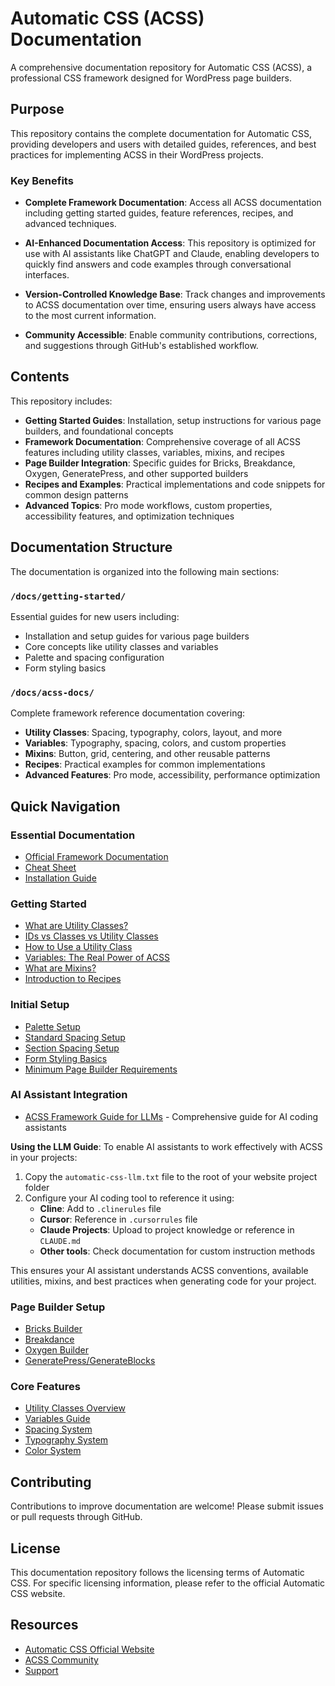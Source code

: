 # Automatic CSS (ACSS) Documentation

A comprehensive documentation repository for Automatic CSS (ACSS), a professional CSS framework designed for WordPress page builders.

## Purpose

This repository contains the complete documentation for Automatic CSS, providing developers and users with detailed guides, references, and best practices for implementing ACSS in their WordPress projects.

### Key Benefits

- **Complete Framework Documentation**: Access all ACSS documentation including getting started guides, feature references, recipes, and advanced techniques.

- **AI-Enhanced Documentation Access**: This repository is optimized for use with AI assistants like ChatGPT and Claude, enabling developers to quickly find answers and code examples through conversational interfaces.

- **Version-Controlled Knowledge Base**: Track changes and improvements to ACSS documentation over time, ensuring users always have access to the most current information.

- **Community Accessible**: Enable community contributions, corrections, and suggestions through GitHub's established workflow.

## Contents

This repository includes:

- **Getting Started Guides**: Installation, setup instructions for various page builders, and foundational concepts
- **Framework Documentation**: Comprehensive coverage of all ACSS features including utility classes, variables, mixins, and recipes
- **Page Builder Integration**: Specific guides for Bricks, Breakdance, Oxygen, GeneratePress, and other supported builders
- **Recipes and Examples**: Practical implementations and code snippets for common design patterns
- **Advanced Topics**: Pro mode workflows, custom properties, accessibility features, and optimization techniques

## Documentation Structure

The documentation is organized into the following main sections:

### `/docs/getting-started/`
Essential guides for new users including:
- Installation and setup guides for various page builders
- Core concepts like utility classes and variables
- Palette and spacing configuration
- Form styling basics

### `/docs/acss-docs/`
Complete framework reference documentation covering:
- **Utility Classes**: Spacing, typography, colors, layout, and more
- **Variables**: Typography, spacing, colors, and custom properties
- **Mixins**: Button, grid, centering, and other reusable patterns
- **Recipes**: Practical examples for common implementations
- **Advanced Features**: Pro mode, accessibility, performance optimization

## Quick Navigation

### Essential Documentation
- [Official Framework Documentation](./docs/getting-started/acss-official-framework-documentation-automatic-css.md)
- [Cheat Sheet](./docs/getting-started/cheat-sheet-automatic-css.md)
- [Installation Guide](./docs/getting-started/how-to-install-acss-automatic-css.md)

### Getting Started
- [What are Utility Classes?](./docs/getting-started/utility-classes-what-why-automatic-css.md)
- [IDs vs Classes vs Utility Classes](./docs/getting-started/ids-vs-classes-vs-utility-classes-automatic-css.md)
- [How to Use a Utility Class](./docs/getting-started/how-to-use-a-utility-class-automatic-css.md)
- [Variables: The Real Power of ACSS](./docs/getting-started/variables-the-real-power-of-acss-automatic-css.md)
- [What are Mixins?](./docs/getting-started/what-are-mixins-automatic-css.md)
- [Introduction to Recipes](./docs/getting-started/introduction-to-recipes-automatic-css.md)

### Initial Setup
- [Palette Setup](./docs/getting-started/palette-setup-automatic-css.md)
- [Standard Spacing Setup](./docs/getting-started/standard-spacing-setup-automatic-css.md)
- [Section Spacing Setup](./docs/getting-started/section-spacing-setup-automatic-css.md)
- [Form Styling Basics](./docs/getting-started/form-styling-basics-automatic-css.md)
- [Minimum Page Builder Requirements](./docs/getting-started/acss-minimum-page-builder-requirements-automatic-css.md)

### AI Assistant Integration
- [ACSS Framework Guide for LLMs](./automatic-css-llm.txt) - Comprehensive guide for AI coding assistants

**Using the LLM Guide**: To enable AI assistants to work effectively with ACSS in your projects:
1. Copy the `automatic-css-llm.txt` file to the root of your website project folder
2. Configure your AI coding tool to reference it using:
   - **Cline**: Add to `.clinerules` file
   - **Cursor**: Reference in `.cursorrules` file
   - **Claude Projects**: Upload to project knowledge or reference in `CLAUDE.md`
   - **Other tools**: Check documentation for custom instruction methods

This ensures your AI assistant understands ACSS conventions, available utilities, mixins, and best practices when generating code for your project.

### Page Builder Setup
- [Bricks Builder](./docs/getting-started/acss-bricks-builder-setup-automatic-css.md)
- [Breakdance](./docs/getting-started/acss-breakdance-setup-automatic-css.md)
- [Oxygen Builder](./docs/getting-started/acss-oxygen-builder-setup-automatic-css.md)
- [GeneratePress/GenerateBlocks](./docs/getting-started/acss-generatepress-generateblocks-setup-automatic-css.md)

### Core Features
- [Utility Classes Overview](./docs/getting-started/utility-classes-what-why-automatic-css.md)
- [Variables Guide](./docs/getting-started/variables-the-real-power-of-acss-automatic-css.md)
- [Spacing System](./docs/acss-docs/spacing-variables-automatic-css.md)
- [Typography System](./docs/acss-docs/typography-variables-automatic-css.md)
- [Color System](./docs/acss-docs/semantic-colors-automatic-css.md)

## Contributing

Contributions to improve documentation are welcome! Please submit issues or pull requests through GitHub.

## License

This documentation repository follows the licensing terms of Automatic CSS. For specific licensing information, please refer to the official Automatic CSS website.

## Resources

- [Automatic CSS Official Website](https://automaticcss.com)
- [ACSS Community](https://automaticcss.com/community)
- [Support](./docs/acss-docs/contact-the-acss-team-automatic-css.md)